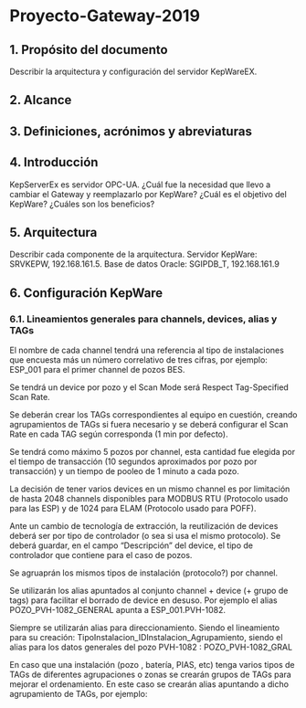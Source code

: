 # Proyecto-Gateway-2019

## 1.	Propósito del documento

Describir la arquitectura y configuración del servidor KepWareEX. 

## 2. Alcance

## 3. Definiciones, acrónimos y abreviaturas

## 4. Introducción

KepServerEx es servidor OPC-UA.
¿Cuál fue la necesidad que llevo a cambiar el Gateway y reemplazarlo por KepWare? ¿Cuál es el objetivo del KepWare? ¿Cuáles son los beneficios?

## 5. Arquitectura

Describir cada componente de la arquitectura.
Servidor KepWare: SRVKEPW, 192.168.161.5.
Base de datos Oracle: SGIPDB_T, 192.168.161.9

## 6. Configuración KepWare

### 6.1.	Lineamientos generales para channels, devices, alias y TAGs

El nombre de cada channel tendrá una referencia al tipo de instalaciones que encuesta más un número correlativo de tres cifras, por ejemplo: ESP_001 para el primer channel de pozos BES.

Se tendrá un device por pozo y el Scan Mode será Respect Tag-Specified Scan Rate.

Se deberán crear los TAGs correspondientes al equipo en cuestión, creando agrupamientos de TAGs si fuera necesario y se deberá configurar el Scan Rate en cada TAG según corresponda (1 min por defecto).

Se tendrá como máximo 5 pozos por channel, esta cantidad fue elegida por el tiempo de transacción (10 segundos aproximados por pozo por transacción) y un tiempo de pooleo de 1 minuto a cada pozo.

La decisión de tener varios devices en un mismo channel es por limitación de hasta 2048 channels disponibles para MODBUS RTU (Protocolo usado para las ESP) y de 1024 para ELAM (Protocolo usado para POFF).

Ante un cambio de tecnología de extracción, la reutilización de devices deberá ser por tipo de controlador (o sea si usa el mismo protocolo). Se deberá guardar, en el campo “Descripción” del device, el tipo de controlador que contiene para el caso de pozos.

Se agruaprán los mismos tipos de instalación (protocolo?) por channel.

Se utilizarán los alias apuntados al conjunto channel + device (+ grupo de tags) para facilitar el borrado de device en desuso. Por ejemplo el alias POZO_PVH-1082_GENERAL apunta a ESP_001.PVH-1082.

Siempre se utilizarán alias para direccionamiento. Siendo el lineamiento para su creación: TipoInstalacion_IDInstalacion_Agrupamiento, siendo el alias para los datos generales del pozo PVH-1082 : POZO_PVH-1082_GRAL

En caso que una instalación (pozo , batería, PIAS, etc) tenga varios tipos de TAGs de diferentes agrupaciones o zonas se crearán grupos de TAGs para mejorar el ordenamiento. En este caso se crearán alias apuntando a dicho agrupamiento de TAGs, por ejemplo:


